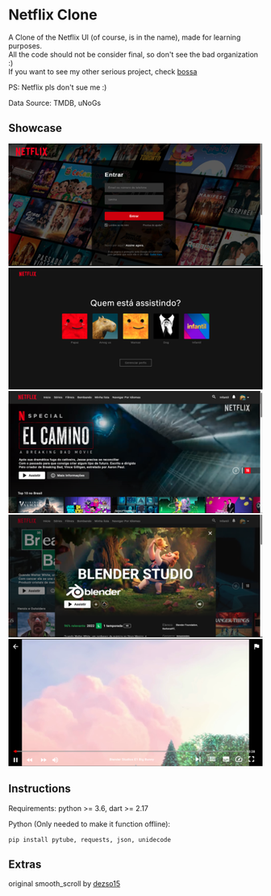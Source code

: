 # Netflix Clone

A Clone of the Netflix UI (of course, is in the name), made for learning purposes.  
All the code should not be consider final, so don't see the bad organization :)  
If you want to see my other serious project, check [bossa](https://github.com/BarbosaRT/Bossa)  

PS: Netflix pls don't sue me :)  
  
Data Source: TMDB, uNoGs

## Showcase

![login](readme/Login.png)  
![profile](readme/Profile.png)  
![home](readme/Home.png)  
![detail](readme/Detail.png)  
![video](readme/Video.png)  

## Instructions 

Requirements: python >= 3.6, dart >= 2.17  

Python (Only needed to make it function offline):  
```
pip install pytube, requests, json, unidecode
```

## Extras
original smooth_scroll by [dezso15](https://gitlab.com/dezso15/smoothscrollweb) 